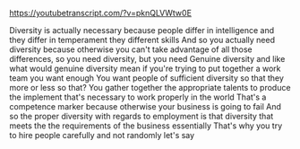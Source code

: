 https://youtubetranscript.com/?v=pknQLVWtw0E

 Diversity is actually necessary because people differ in intelligence and they differ in temperament they different skills And so you actually need diversity because otherwise you can't take advantage of all those differences, so you need diversity, but you need Genuine diversity and like what would genuine diversity mean if you're trying to put together a work team you want enough You want people of sufficient diversity so that they more or less so that? You gather together the appropriate talents to produce the implement that's necessary to work properly in the world That's a competence marker because otherwise your business is going to fail And so the proper diversity with regards to employment is that diversity that meets the the requirements of the business essentially That's why you try to hire people carefully and not randomly let's say